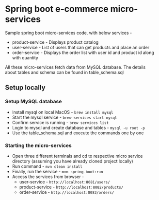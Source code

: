 # Spring boot e-commerce micro-services

Sample spring boot micro-services code, with below services - 

* product-service - Displays product catalog
* user-service - List of users that can get products and place an order
* order-service - Displays the order list with user id and product id along with quantity

All these micro-services fetch data from MySQL database. 
The details about tables and schema can be found in table_schema.sql

## Setup locally

### Setup MySQL database

* Install mysql on local MacOS - `brew install mysql`
* Start the mysql service - `brew services start mysql`
* Confirm service is running - `brew services list`
* Login to mysql and create database and tables - `mysql -u root -p`
* Use the table_schema.sql and execute the commands one by one

### Starting the micro-services

* Open three different terminals and cd to respective micro service directory (assuming you have already cloned project locally)
* Run command - `mvn clean install`
* Finally, run the service - `mvn spring-boot:run`
* Access the services from browser -
	* user-service - `http://localhost:8081/users/`
	* product-service - `http://localhost:8082/products/`
	* order-service - `http://localhost:8083/orders/`

